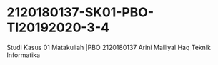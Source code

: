# 2120180137-SK01-PBO-TI20192020-3-4
Studi Kasus 01 Matakuliah |PBO 2120180137 Arini Mailiyal Haq Teknik Informatika 
